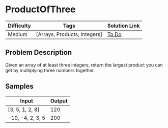 # ProductOfThree

| Difficulty | Tags | Solution Link
| --- | --- | --- | 
| Medium | [Arrays, Products, Integers] | [To Do]() | 


## Problem Description

Given an array of at least three integers, return the largest product you can get by multiplying three numbers together.

## Samples

| Input | Output |
| --- | --- |
| [3, 5, 1, 2, 8] | 120 |
| -10, -4, 2, 3, 5 | 200 |